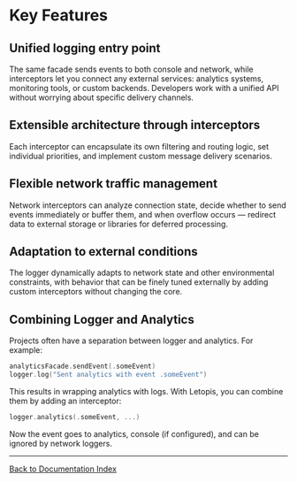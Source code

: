 # Key Features

## Unified logging entry point

The same facade sends events to both console and network, while interceptors let you connect any external services: analytics systems, monitoring tools, or custom backends. Developers work with a unified API without worrying about specific delivery channels.

## Extensible architecture through interceptors

Each interceptor can encapsulate its own filtering and routing logic, set individual priorities, and implement custom message delivery scenarios.

## Flexible network traffic management

Network interceptors can analyze connection state, decide whether to send events immediately or buffer them, and when overflow occurs — redirect data to external storage or libraries for deferred processing.

## Adaptation to external conditions

The logger dynamically adapts to network state and other environmental constraints, with behavior that can be finely tuned externally by adding custom interceptors without changing the core.

## Combining Logger and Analytics

Projects often have a separation between logger and analytics. For example:

```swift
analyticsFacade.sendEvent(.someEvent)
logger.log("Sent analytics with event .someEvent")
```

This results in wrapping analytics with logs. With Letopis, you can combine them by adding an interceptor:

```swift
logger.analytics(.someEvent, ...)
```

Now the event goes to analytics, console (if configured), and can be ignored by network loggers.

---

[Back to Documentation Index](index.md)
